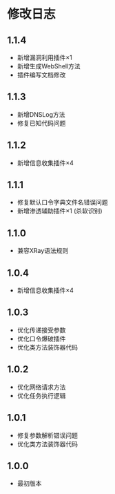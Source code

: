 # 修改日志

## 1.1.4
- 新增漏洞利用插件×1
- 新增生成WebShell方法
- 插件编写文档修改

## 1.1.3
- 新增DNSLog方法
- 修复已知代码问题

## 1.1.2
- 新增信息收集插件×4

## 1.1.1
- 修复默认口令字典文件名错误问题
- 新增渗透辅助插件×1 (杀软识别)

## 1.1.0
- 兼容XRay语法规则

## 1.0.4
- 新增信息收集插件×4

## 1.0.3
- 优化传递接受参数
- 优化口令爆破插件
- 优化类方法装饰器代码

## 1.0.2
- 优化网络请求方法
- 优化任务执行逻辑

## 1.0.1
- 修复参数解析错误问题
- 优化类方法装饰器代码

## 1.0.0
- 最初版本


